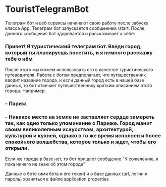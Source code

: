 # TouristTelegramBot
Телеграм бот и веб сервисы начинают свою работу после забуска класса App.
Телеграм бот запускается сообщением /start. После данного сообщения бот здоровается и рассказывает о себе:

### Привет! Я туристический телеграм бот. Введи город, который ты планируешь посетить, и я немного расскажу тебе о нём

После этого мы можем использовать его в качестве туристического путеводителя.
Работа с ботом предполагает, что путешественник вводит название города, и если данный город есть в нашей базе данных, то бот отвечает путешественнику кратким описанием этого города. Например:

### - Париж
### - Никакое место на земле не заставляет сердце замереть так, как одно только упоминание о Париже. Город манит своим великолепным искусством, архитектурой, культурой и кухней, однако в то же время исполнен и более спокойного волшебства, которое только и ждет, чтобы его открыли.

Если же города в базе нет, то бот пришлет сообщение "К сожалению, я пока ничего не знаю об этом городе"

Данные о боте (имя бота и его токен) и о базе данных (url, логин и пароль) храняться в файле application.properties
